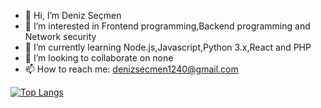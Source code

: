 - 👋 Hi, I’m Deniz Seçmen
- 👀 I’m interested in Frontend programming,Backend programming and Network security
- 🌱 I’m currently learning Node.js,Javascript,Python 3.x,React and PHP
- 💞️ I’m looking to collaborate on none
- 📫 How to reach me: denizsecmen1240@gmail.com
  
[![Top Langs](https://github-readme-stats.vercel.app/api/top-langs/?username=denizsecmen)](https://github.com/denizsecmen)
